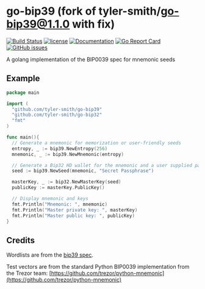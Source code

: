 # go-bip39 (fork of tyler-smith/go-bip39@1.1.0 with fix)
[![Build Status](https://travis-ci.org/tyler-smith/go-bip39.svg?branch=master)](https://travis-ci.org/tyler-smith/go-bip39)
[![license](https://img.shields.io/github/license/tyler-smith/go-bip39.svg?maxAge=2592000)](https://github.com/tyler-smith/go-bip39/blob/master/LICENSE)
[![Documentation](https://godoc.org/github.com/tyler-smith/go-bip39?status.svg)](http://godoc.org/github.com/tyler-smith/go-bip39)
[![Go Report Card](https://goreportcard.com/badge/github.com/tyler-smith/go-bip39)](https://goreportcard.com/report/github.com/tyler-smith/go-bip39)
[![GitHub issues](https://img.shields.io/github/issues/tyler-smith/go-bip39.svg)](https://github.com/tyler-smith/go-bip39/issues)


A golang implementation of the BIP0039 spec for mnemonic seeds

## Example

```go
package main

import (
  "github.com/tyler-smith/go-bip39"
  "github.com/tyler-smith/go-bip32"
  "fmt"
)

func main(){
  // Generate a mnemonic for memorization or user-friendly seeds
  entropy, _ := bip39.NewEntropy(256)
  mnemonic, _ := bip39.NewMnemonic(entropy)

  // Generate a Bip32 HD wallet for the mnemonic and a user supplied password
  seed := bip39.NewSeed(mnemonic, "Secret Passphrase")

  masterKey, _ := bip32.NewMasterKey(seed)
  publicKey := masterKey.PublicKey()

  // Display mnemonic and keys
  fmt.Println("Mnemonic: ", mnemonic)
  fmt.Println("Master private key: ", masterKey)
  fmt.Println("Master public key: ", publicKey)
}
```

## Credits

Wordlists are from the [bip39 spec](https://github.com/bitcoin/bips/tree/master/bip-0039).

Test vectors are from the standard Python BIP0039 implementation from the
Trezor team: [https://github.com/trezor/python-mnemonic](https://github.com/trezor/python-mnemonic)
